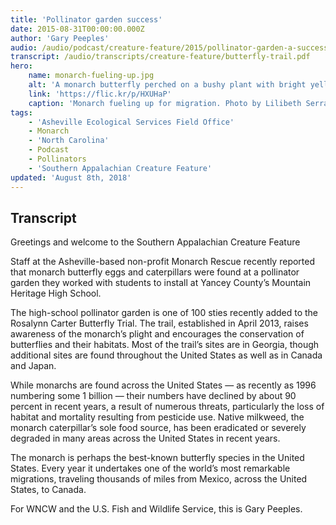 ```yaml
---
title: 'Pollinator garden success'
date: 2015-08-31T00:00:00.000Z
author: 'Gary Peeples'
audio: /audio/podcast/creature-feature/2015/pollinator-garden-a-success.mp3
transcript: /audio/transcripts/creature-feature/butterfly-trail.pdf
hero:
    name: monarch-fueling-up.jpg
    alt: 'A monarch butterfly perched on a bushy plant with bright yellow flowers.'
    link: 'https://flic.kr/p/HXUHaP'
    caption: 'Monarch fueling up for migration. Photo by Lilibeth Serrano, USFWS.'
tags:
    - 'Asheville Ecological Services Field Office'
    - Monarch
    - 'North Carolina'
    - Podcast
    - Pollinators
    - 'Southern Appalachian Creature Feature'
updated: 'August 8th, 2018'
---
```


## Transcript

Greetings and welcome to the Southern Appalachian Creature Feature

Staff at the Asheville-based non-profit Monarch Rescue recently reported that monarch butterfly eggs and caterpillars were found at a pollinator garden they worked with students to install at Yancey County’s Mountain Heritage High School.

The high-school pollinator garden is one of 100 sties recently added to the Rosalynn Carter Butterfly Trial. The trail, established in April 2013, raises awareness of the monarch’s plight and encourages the conservation of butterflies and their habitats.  Most of the trail’s sites are in Georgia, though additional sites are found throughout the United States as well as in Canada and Japan.

While monarchs are found across the United States — as recently as 1996 numbering some 1 billion — their numbers have declined by about 90 percent in recent years, a result of numerous threats, particularly the loss of habitat and mortality resulting from pesticide use.  Native milkweed, the monarch caterpillar’s sole food source, has been eradicated or severely degraded in many areas across the United States in recent years.  

The monarch is perhaps the best-known butterfly species in the United States.  Every year it undertakes one of the world’s most remarkable migrations, traveling thousands of miles from Mexico, across the United States, to Canada.

For WNCW and the U.S. Fish and Wildlife Service, this is Gary Peeples.